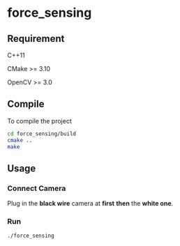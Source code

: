 # force_sensing

## Requirement

C++11

CMake >= 3.10

OpenCV >= 3.0

## Compile

To compile the project

```bash
cd force_sensing/build
cmake ..
make
```

## Usage

### Connect Camera

Plug in the **black wire** camera at **first** **then** the **white one**.

### Run

```bash
./force_sensing
```

